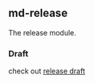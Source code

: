 md-release
---------

The release module.

### Draft 

check out [release draft](https://github.com/EManual/EManual-ReadMe/blob/master/md-release.md)
